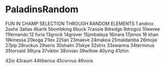 # PaladinsRandom
FUN IN CHAMP SELECTION THROUGH RANDOM ELEMENTS
1 androx
2ashe
3atlas
4barik
5bombking
6buck
7cassie
8dredge
9drogoz
10eevee
11fernando
12 furia
13grock
14grover
15jimbalaya
16inara
17jenos
18 khan
19kinessa
20koga
21lex
22lian
23maeve
24makoa
25maldamba
26mojie
27pip
28ruckus
29seris
30shalin
31skye
32strix
33swarma
34terminus
35torvald
36tyra
37viktor
38vivian
39willow
40ying
41zhin

42io
43raum
44tiberius
45corvus
46vora
